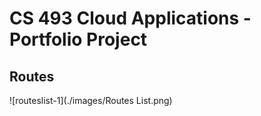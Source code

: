 # CS 493 Cloud Applications - Portfolio Project

## Routes

![routeslist-1](./images/Routes List.png)
